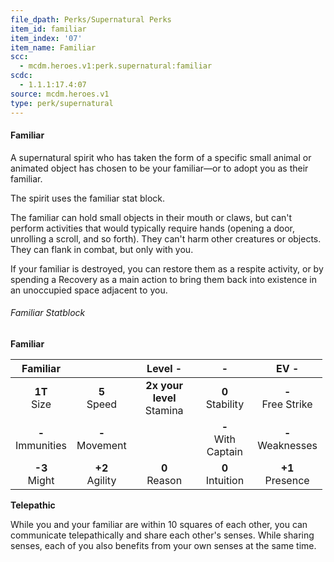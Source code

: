 ```yaml
---
file_dpath: Perks/Supernatural Perks
item_id: familiar
item_index: '07'
item_name: Familiar
scc:
  - mcdm.heroes.v1:perk.supernatural:familiar
scdc:
  - 1.1.1:17.4:07
source: mcdm.heroes.v1
type: perk/supernatural
---
```


#### Familiar

A supernatural spirit who has taken the form of a specific small animal or animated object has chosen to be your familiar—or to adopt you as their familiar.

The spirit uses the familiar stat block.

The familiar can hold small objects in their mouth or claws, but can't perform activities that would typically require hands (opening a door, unrolling a scroll, and so forth). They can't harm other creatures or objects. They can flank in combat, but only with you.

If your familiar is destroyed, you can restore them as a respite activity, or by spending a Recovery as a main action to bring them back into existence in an unoccupied space adjacent to you.

###### Familiar Statblock

**Familiar**

<table style="width:99%;">
<colgroup>
<col style="width: 18%" />
<col style="width: 16%" />
<col style="width: 26%" />
<col style="width: 20%" />
<col style="width: 19%" />
</colgroup>
<thead>
<tr class="header">
<th style="text-align: center;">Familiar</th>
<th style="text-align: center;"></th>
<th style="text-align: center;">Level -</th>
<th style="text-align: center;">-</th>
<th style="text-align: center;">EV -</th>
</tr>
</thead>
<tbody>
<tr class="odd">
<td style="text-align: center;"><strong>1T</strong><br />
Size</td>
<td style="text-align: center;"><strong>5</strong><br />
Speed</td>
<td style="text-align: center;"><strong>2x your level</strong><br />
Stamina</td>
<td style="text-align: center;"><strong>0</strong><br />
Stability</td>
<td style="text-align: center;"><strong>-</strong><br />
Free Strike</td>
</tr>
<tr class="even">
<td style="text-align: center;"><strong>-</strong><br />
Immunities</td>
<td style="text-align: center;"><strong>-</strong><br />
Movement</td>
<td style="text-align: center;"></td>
<td style="text-align: center;"><strong>-</strong><br />
With Captain</td>
<td style="text-align: center;"><strong>-</strong><br />
Weaknesses</td>
</tr>
<tr class="odd">
<td style="text-align: center;"><strong>-3</strong><br />
Might</td>
<td style="text-align: center;"><strong>+2</strong><br />
Agility</td>
<td style="text-align: center;"><strong>0</strong><br />
Reason</td>
<td style="text-align: center;"><strong>0</strong><br />
Intuition</td>
<td style="text-align: center;"><strong>+1</strong><br />
Presence</td>
</tr>
</tbody>
</table>

**Telepathic**

While you and your familiar are within 10 squares of each other, you can communicate telepathically and share each other's senses. While sharing senses, each of you also benefits from your own senses at the same time.
